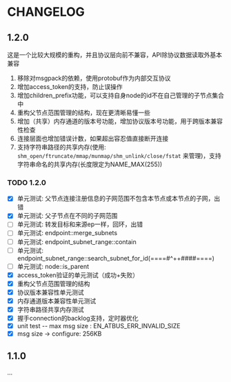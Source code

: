 CHANGELOG
============

1.2.0
------------

这是一个比较大规模的重构，并且协议层向前不兼容，API除协议数据读取外基本兼容

1. 移除对msgpack的依赖，使用protobuf作为内部交互协议
2. 增加access_token的支持，防止误操作
3. 增加children_prefix功能，可以支持自身node的id不在自己管理的子节点集合中
4. 重构父节点范围管理的结构，现在更清晰易懂一些
5. 增加（共享）内存通道的版本号功能，增加协议版本号功能，用于跨版本兼容性检查
6. 连接层面也增加错误计数，如果超出容忍值直接断开连接
7. 支持字符串路径的共享内存(使用: ```shm_open/ftruncate/mmap/munmap/shm_unlink/close/fstat``` 来管理)，支持字符串命名的共享内存(长度限定为NAME_MAX(255))

### TODO 1.2.0

- [x] 单元测试: 父节点连接注册信息的子网范围不包含本节点或本节点的子网，出错
- [x] 单元测试: 父子节点在不同的子网范围
- [ ] 单元测试: 转发目标和来源ep一样，回环，出错
- [ ] 单元测试: endpoint::merge_subnets
- [ ] 单元测试: endpoint_subnet_range::contain
- [ ] 单元测试: endpoint_subnet_range::search_subnet_for_id(====#^++####====)
- [ ] 单元测试: node::is_parent
- [x] access_token验证的单元测试（成功+失败）
- [x] 重构父节点范围管理的结构
- [x] 协议版本兼容性单元测试
- [x] 内存通道版本兼容性单元测试
- [x] 字符串路径共享内存测试
- [x] 握手connection的backlog支持，定时器优化
- [x] unit test -- max msg size : EN_ATBUS_ERR_INVALID_SIZE
- [x] msg size -> configure: 256KB

1.1.0
------------

...
